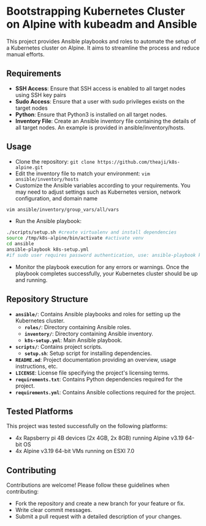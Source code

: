 # Bootstrapping Kubernetes Cluster on Alpine with kubeadm and Ansible

This project provides Ansible playbooks and roles to automate the setup of a Kubernetes cluster on Alpine. It aims to streamline the process and reduce manual efforts.

## Requirements 

- **SSH Access**: Ensure that SSH access is enabled to all target nodes using SSH key pairs
- **Sudo Access**: Ensure that a user with sudo privileges exists on the target nodes
- **Python**: Ensure that Python3 is installed on all target nodes.
- **Inventory File**: Create an Ansible inventory file containing the details of all target nodes. An example is provided in ansible/inventory/hosts.


## Usage

- Clone the repository: `git clone https://github.com/theaji/k8s-alpine.git`
- Edit the inventory file to match your environment: `vim ansible/inventory/hosts`
- Customize the Ansible variables according to your requirements. You may need to adjust settings such as Kubernetes version, network configuration, and domain name
```bash
vim ansible/inventory/group_vars/all/vars
```
- Run the Ansible playbook:
```bash
./scripts/setup.sh #create virtualenv and install dependencies
source /tmp/k8s-alpine/bin/activate #activate venv
cd ansible
ansible-playbook k8s-setup.yml
#if sudo user requires password authentication, use: ansible-playbook k8s-setup.yml --ask-become-pass
```
- Monitor the playbook execution for any errors or warnings. Once the playbook completes successfully, your Kubernetes cluster should be up and running.

## Repository Structure

- **`ansible/`**: Contains Ansible playbooks and roles for setting up the Kubernetes cluster.
  - **`roles/`**: Directory containing Ansible roles.
  - **`inventory/`**: Directory containing Ansible inventory.
  - **`k8s-setup.yml`**: Main Ansible playbook.
- **`scripts/`**: Contains project scripts.
  - **`setup.sh`**: Setup script for installing dependencies.
- **`README.md`**: Project documentation providing an overview, usage instructions, etc.
- **`LICENSE`**: License file specifying the project's licensing terms.
- **`requirements.txt`**: Contains Python dependencies required for the project.
- **`requirements.yml`**: Contains Ansible collections required for the project.

## Tested Platforms

This project was tested successfully on the following platforms:

- 4x Rapsberry pi 4B devices (2x 4GB, 2x 8GB) running Alpine v3.19 64-bit OS
- 4x Alpine v3.19 64-bit VMs running on ESXI 7.0

## Contributing

Contributions are welcome! Please follow these guidelines when contributing:
- Fork the repository and create a new branch for your feature or fix.
- Write clear commit messages.
- Submit a pull request with a detailed description of your changes.
